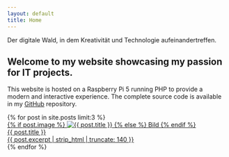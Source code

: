```yaml
---
layout: default
title: Home
---
```


<div class="intro">
  <p>Der <span class="underline">digitale</span> Wald, in dem <span class="underline">Kreativität</span> und <span class="underline">Technologie aufeinandertreffen</span>.</p>
  <h2>Welcome to my website showcasing my passion for IT projects.</h2>
  <p>
    This website is hosted on a Raspberry Pi 5 running PHP to provide a modern and interactive experience.
    The complete source code is available in my <a href="https://github.com/">GitHub</a> repository.
  </p>
</div>

<div class="blog-teaser-grid">
  {% for post in site.posts limit:3 %}
<a class="blog-card" href="{{ post.url | relative_url }}">
  <div class="card-img">
    {% if post.image %}
      <img src="{{ post.image }}" alt="{{ post.title }}">
    {% else %}
      Bild
    {% endif %}
  </div>
  <div class="card-content">
    <div class="card-title">{{ post.title }}</div>
    <div class="card-desc">{{ post.excerpt | strip_html | truncate: 140 }}</div>
  </div>
</a>
  {% endfor %}
</div>
